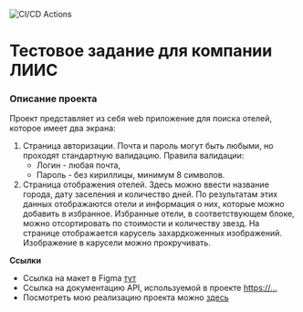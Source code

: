 ![CI/CD Actions](https://github.com/vladosrus/test-task-to-liis/actions/workflows/actions.yml/badge.svg?event=push)

# Тестовое задание для компании ЛИИС

### Описание проекта
Проект представляет из себя web приложение для поиска отелей, которое имеет два экрана:

1. Страница авторизации. Почта и пароль могут быть любыми, но проходят стандартную валидацию. Правила валидации:
   * Логин - любая почта,
   * Пароль - без кириллицы, минимум 8 символов.
2. Страница отображения отелей. Здесь можно ввести название города, дату заселения и количество дней. По результатам этих данных отображаются отели и информация о них, которые можно добавить в избранное. Избранные отели, в соответствующем блоке, можно отсортировать по стоимости и количеству звезд. На странице отображается карусель захардкоженных изображений. Изображение в карусели можно прокручивать.

**Ссылки**

* Ссылка на макет в Figma [тут](https://www.figma.com/file/PxI4ycD6GMGSpxOZ2NbFBO/React-Test%2FSimple-Hotel-Check-(Copy)?node-id=0%3A1)
* Ссылка на документацию API, используемой в проекте [https://...](https://support.travelpayouts.com/hc/ru/articles/115000343268-API-%D0%B4%D0%B0%D0%BD%D0%BD%D1%8B%D1%85-%D0%BE%D1%82%D0%B5%D0%BB%D0%B5%D0%B9#price)
* Посмотреть мою реализацию проекта можно [здесь](https://vladislav-chikov-projects.ru/test-task-to-liis/)
